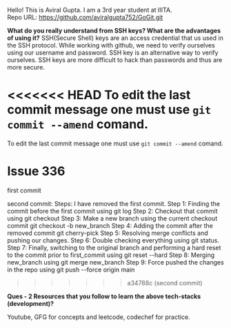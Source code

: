 Hello! This is Aviral Gupta. I am a 3rd year student at IIITA.<br>
Repo URL: https://github.com/aviralgupta752/GoGit.git

<b>What do you really understand from SSH keys? What are the advantages of using it?</b>
SSH(Secure Shell) keys are an access credential that us used in the SSH protocol. While working with github, we need to verify ourselves using our username and password. SSH key is an alternative way to verify ourselves.
SSH keys are more difficult to hack than passwords and thus are more secure.

<<<<<<< HEAD
To edit the last commit message one must use ```git commit --amend``` comand.
=======
To edit the last commit message one must use ```git commit --amend``` comand.

# Issue 336
first commit

second commit:
Steps:
I have removed the first commit.
Step 1: Finding the commit before the first commit using git log
Step 2: Checkout that commit using git checkout
Step 3: Make a new branch using the current checkout commit git checkout -b new_branch
Step 4: Adding the commit after the removed commit git cherry-pick
Step 5: Resolving merge conflicts and pushing our changes.
Step 6: Double checking everything using git status.
Step 7: Finally, switching to the original branch and performing a hard reset to the commit prior to first_commit using git reset --hard
Step 8: Merging new_branch using git merge new_branch
Step 9: Force pushed the changes in the repo using git push --force origin main
>>>>>>> a34788c (second commit)





<b>Ques - 2 Resources that you follow to learn the above tech-stacks (development)?</b>

Youtube, GFG for concepts and leetcode, codechef for practice.
